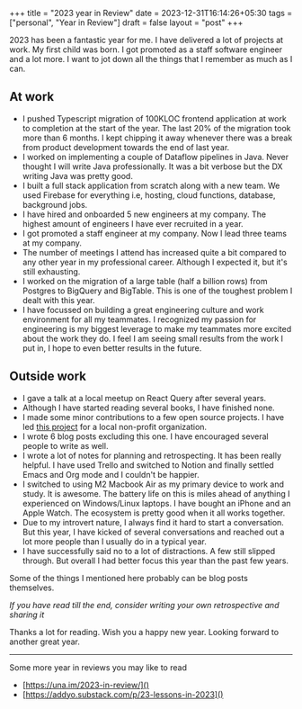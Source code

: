 +++
title = "2023 year in Review"
date = 2023-12-31T16:14:26+05:30
tags = ["personal", "Year in Review"]
draft = false
layout = "post"
+++

2023 has been a fantastic year for me. I have delivered a lot of projects at
work. My first child was born. I got promoted as a staff software engineer
and a lot more. I want to jot down all the things that I remember as much as I can.

<!--more-->

## At work

- I pushed Typescript migration of 100KLOC frontend application at work to completion
  at the start of the year. The last 20% of the migration took more than 6 months. I kept
  chipping it away whenever there was a break from product development towards the end
  of last year.
- I worked on implementing a couple of Dataflow pipelines in Java. Never thought I will
  write Java professionally. It was a bit verbose but the DX writing Java was pretty good.
- I built a full stack application from scratch along with a new team. We used Firebase
  for everything i.e, hosting, cloud functions, database, background jobs.
- I have hired and onboarded 5 new engineers at my company. The highest amount of engineers
  I have ever recruited in a year.
- I got promoted a staff engineer at my company. Now I lead three teams at my company.
- The number of meetings I attend has increased quite a bit compared to any other year in
  my professional career. Although I expected it, but it's still exhausting.
- I worked on the migration of a large table (half a billion rows) from Postgres
  to BigQuery and BigTable. This is one of the toughest problem I dealt with this year.
- I have focussed on building a great engineering culture and work environment for all
  my teammates. I recognized my passion for engineering is my biggest leverage to make
  my teammates more excited about the work they do. I feel I am seeing small results
  from the work I put in, I hope to even better results in the future.

## Outside work

- I gave a talk at a local meetup on React Query after several years.
- Although I have started reading several books, I have finished none.
- I made some minor contributions to a few open source projects. I have led
  [this project](https://code.swecha.org/healthcare/EHRS) for a local non-profit organization.
- I wrote 6 blog posts excluding this one. I have encouraged several people to write as well.
- I wrote a lot of notes for planning and retrospecting. It has been really helpful.
  I have used Trello and switched to Notion and finally settled Emacs and Org mode and I
  couldn't be happier.
- I switched to using M2 Macbook Air as my primary device to work and study. It is awesome.
  The battery life on this is miles ahead of anything I experienced on Windows/Linux laptops.
  I have bought an iPhone and an Apple Watch. The ecosystem is pretty good when it all works
  together.
- Due to my introvert nature, I always find it hard to start a conversation. But this year,
  I have kicked of several conversations and reached out a lot more people than I usually do
  in a typical year.
- I have successfully said no to a lot of distractions. A few still slipped through. But
  overall I had better focus this year than the past few years.

Some of the things I mentioned here probably can be blog posts themselves.

_If you have read till the end, consider writing your own retrospective and sharing it_

Thanks a lot for reading. Wish you a happy new year. Looking forward
to another great year.

---

Some more year in reviews you may like to read

- [https://una.im/2023-in-review/]()
- [https://addyo.substack.com/p/23-lessons-in-2023]()
